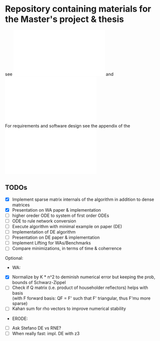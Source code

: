 # Repository containing materials for the Master's project & thesis
 
see ![Proposal](doc/proposal/proposal.pdf) and  ![Presentation](doc/proposal/presentation.pdf)  
For requirements and software design see the appendix of the ![report draft](doc/project_report/0-main.pdf)  

## TODOs  
- [x] Implement sparse matrix internals of the algorithm in addition to dense matrices  
- [x] Presentation on WA paper & implementation  
- [ ] higher oreder ODE to system of first order ODEs  
- [ ] ODE to rule network conversion
- [ ] Execute algorithm with minimal example on paper (DE)  
- [ ] Implementation of DE algorithm  
- [ ] Presentation on DE paper & implementation  
- [ ] Implement Lifting for WAs/Benchmarks  
- [ ] Compare minimizations, in terms of time & coherrence   

Optional:  
- WA:  
- [x] Normalize by K * n^2 to deminish numerical error but keeping the prob, bounds of Schwarz-Zippel  
- [ ] Check if Q matrix (i.e. product of householder reflectors) helps with basis   
    (with F forward basis: QF = F' such that F' triangular, thus F'mu more sparse)  
- [ ] Kahan sum for rho vectors to improve numerical stability  
- ERODE:
- [ ] Ask Stefano DE vs RNE?  
- [ ] When really fast: impl. DE with z3    